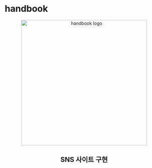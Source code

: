 # handbook
<div align='center'>
<img src='https://github.com/ssangyongHandbook/handbook/assets/124232240/f086e79a-7b6b-4cdb-9502-65050c27db90' alt='handbook logo' width='400'>
<h2>SNS 사이트 구현</h2>
</div>

